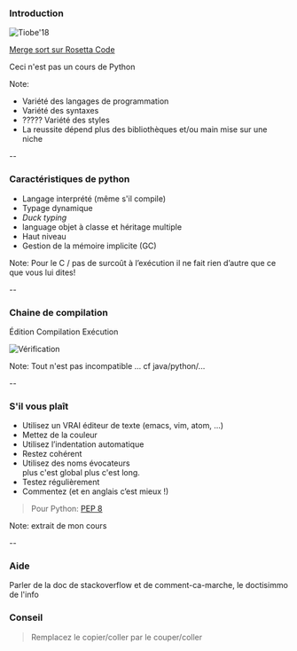 ### Introduction


![Tiobe'18](prog/images/tiobe2018.png) <!-- .element: class="stretch" style="max-width: 70%;" -->

[Merge sort sur Rosetta Code](http://rosettacode.org/wiki/Sorting_algorithms/Merge_sort)

Ceci n'est pas un cours de Python <!-- .element: class="strong" -->

Note:
- Variété des langages de programmation
- Variété des syntaxes
- ????? Variété des styles
- La reussite dépend plus des bibliothèques et/ou main mise sur une niche

--

### Caractéristiques de python

- Langage interprété (même s'il compile)
- Typage dynamique
- *Duck typing*
- language objet à classe et héritage multiple
- Haut niveau
- Gestion de la mémoire implicite (GC)

Note:
Pour le C / pas de surcoût à l’exécution
il ne fait rien d’autre que ce que vous lui dites!

--

### Chaine de compilation

Édition
Compilation
Exécution

![Vérification](prog/images/verification.png) <!-- .element: class="stretch" style="max-width: 70%;" -->


Note:
Tout n'est pas incompatible ... cf java/python/...



--

### S'il vous plaît

- Utilisez un VRAI éditeur de texte (emacs, vim, atom, ...)
- Mettez de la couleur
- Utilisez l’indentation automatique
- Restez cohérent
- Utilisez des noms évocateurs \
  plus c'est global plus c'est long.
- Testez régulièrement
- Commentez (et en anglais c’est mieux !)

> Pour Python: [PEP 8](https://www.python.org/dev/peps/pep-0008)

Note:
extrait de mon cours

--

### Aide

Parler de la doc
de stackoverflow
et de comment-ca-marche, le doctisimmo de l'info

### Conseil

> Remplacez le copier/coller par le couper/coller
